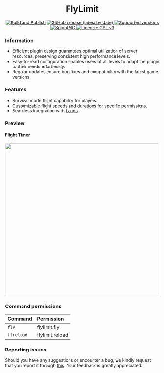 <h1 align="center">FlyLimit</h1>

<p align="center">
	<a href="https://github.com/PieTw3lve/FlyLimit/actions/workflows/maven.yml"><img src="https://github.com/PieTw3lve/FlyLimit/actions/workflows/maven.yml/badge.svg" alt="Build and Publish"></a>
	<a href="https://github.com/PieTw3lve/FlyLimit/releases"><img src="https://img.shields.io/github/v/release/PieTw3lve/FlyLimit" alt="GitHub release (latest by date)">
	<img src="https://img.shields.io/badge/Minecraft-1.15.2--1.20.4-orange.svg" alt="Supported versions">
	<img src="https://img.shields.io/badge/SpigotMC-yellow.svg" alt="SpigotMC">
	<a href="https://www.gnu.org/licenses/gpl-3.0"><img src="https://img.shields.io/badge/License-GPLv3-blue.svg" alt="License: GPL v3"></a>
</p>

### Information
* Efficient plugin design guarantees optimal utilization of server resources, preserving consistent high performance levels.
* Easy-to-read configuration enables users of all levels to adapt the plugin to their needs effortlessly.
* Regular updates ensure bug fixes and compatibility with the latest game versions.

### Features
* Survival mode flight capability for players.
* Customizable flight speeds and durations for specific permissions.
* Seamless integration with [Lands](https://www.spigotmc.org/resources/lands-%E2%AD%95-land-claim-plugin-%E2%9C%85-grief-prevention-protection-gui-management-nations-wars-1-20-support.53313/).

### Preview
#### Flight Timer
<img src="assets/fly.gif" width="500">

### Command permissions
| Command               | Permission                  |
|:----------------------|:----------------------------|
| `fly`           | flylimit.fly           |
| `flreload`  | flylimit.reload    |

### Reporting issues
Should you have any suggestions or encounter a bug, we kindly request that you report it through [this](https://github.com/PieTw3lve/FlyLimit/issues). 
Your feedback is greatly appreciated.
